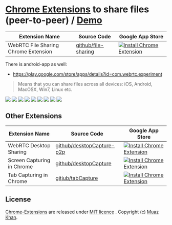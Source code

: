 # [Chrome Extensions](https://github.com/muaz-khan/Chrome-Extensions) to share files (peer-to-peer) / [Demo](https://rtcxp.com/fs)

| Extension Name        | Source Code           | Google App Store |
| ------------- |-------------|-------------|
| WebRTC File Sharing Chrome Extension | [ github/file-sharing ](https://github.com/muaz-khan/Chrome-Extensions/tree/master/file-sharing) | [![Install Chrome Extension](https://raw.github.com/GoogleChrome/chrome-app-samples/master/tryitnowbutton_small.png)](https://chrome.google.com/webstore/detail/webrtc-file-sharing/nbnncbdkhpmbnkfngmkdbepoemljbnfo) |

There is android-app as well:

* https://play.google.com/store/apps/details?id=com.webrtc.experiment

> Means that you can share files across all devices: iOS, Android, MacOSX, Win7, Linux etc.

<img src="https://cdn.webrtc-experiment.com/images/fs/page-1.png">

<img src="https://cdn.webrtc-experiment.com/images/fs/page-2.png">

<img src="https://cdn.webrtc-experiment.com/images/fs/page-3.png">

<img src="https://cdn.webrtc-experiment.com/images/fs/page-4.png">

<img src="https://cdn.webrtc-experiment.com/images/fs/page-5.png">

<img src="https://cdn.webrtc-experiment.com/images/fs/page-6.png">

<img src="https://cdn.webrtc-experiment.com/images/fs/page-7.png">

<img src="https://cdn.webrtc-experiment.com/images/fs/page-8.png">

<img src="https://cdn.webrtc-experiment.com/images/fs/Options.png">

## Other Extensions

| Extension Name        | Source Code           | Google App Store |
| ------------- |-------------|-------------|
| WebRTC Desktop Sharing | [github/desktopCapture-p2p](https://github.com/muaz-khan/Chrome-Extensions/tree/master/desktopCapture-p2p) | [![Install Chrome Extension](https://raw.github.com/GoogleChrome/chrome-app-samples/master/tryitnowbutton_small.png)](https://chrome.google.com/webstore/detail/webrtc-desktop-sharing/nkemblooioekjnpfekmjhpgkackcajhg) |
| Screen Capturing in Chrome | [github/desktopCapture](https://github.com/muaz-khan/Chrome-Extensions/tree/master/desktopCapture) | [![Install Chrome Extension](https://raw.github.com/GoogleChrome/chrome-app-samples/master/tryitnowbutton_small.png)](https://chrome.google.com/webstore/detail/screen-capturing/ajhifddimkapgcifgcodmmfdlknahffk) |
| Tab Capturing in Chrome | [gitjub/tabCapture](https://github.com/muaz-khan/Chrome-Extensions/tree/master/tabCapture) | [![Install Chrome Extension](https://raw.github.com/GoogleChrome/chrome-app-samples/master/tryitnowbutton_small.png)](https://chrome.google.com/webstore/detail/tab-capturing-sharing/pcnepejfgcmidedoimegcafiabjnodhk) |

## License

[Chrome-Extensions](https://github.com/muaz-khan/Chrome-Extensions) are released under [MIT licence](https://www.webrtc-experiment.com/licence/) . Copyright (c) [Muaz Khan](http://www.MuazKhan.com/).
